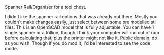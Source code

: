 Spanner Rail/Organiser for a tool chest.

I didn't like the spanner rail options that was already out there.
Mostly you couldn't make changes easily, just select between some pre modelled stl files.
This is an OpenSCAD model that is fully adjustable.
You can have 1 single spanner or a trillion, though I think your computer will run out of ram before calculating that, plus the printer might not like it.
Public domain, do as you wish. Though if you do mod it, I'd be interested to see the code mode.
